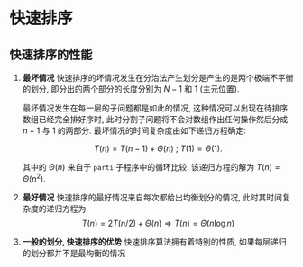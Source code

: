 # 快速排序

## 快速排序的性能

1.  **最坏情况**
    快速排序的坏情况发生在分治法产生划分是产生的是两个极端不平衡的划分, 即分出的两个部分的长度分别为 $N-1$ 和 $1$ (主元位置). 

    最坏情况发生在每一层的子问题都是如此的情况, 这种情况可以出现在待排序数组已经完全排好序时, 此时分割子问题将不会对数组作出任何操作然后分成 $n-1$ 与 $1$ 的两部分. 最坏情况的时间复杂度由如下递归方程确定:

    $$
    T(n) = T(n-1) + \Theta(n) \ ; \ T(1) = \Theta(1).
    $$

    其中的 $\Theta(n)$ 来自于 `parti` 子程序中的循环比较. 该递归方程的解为 $T(n) = \Theta(n^2)$. 

2.  **最好情况**
    快速排序的最好情况来自每次都给出均衡划分的情况, 此时其时间复杂度的递归方程为
    $$
    T(n) = 2T(n/2) +\Theta(n)\Rightarrow T(n) = \Theta(n\log n)
    $$

3.  **一般的划分, 快速排序的优势**
    快速排序算法拥有着特别的性质, 如果每层递归的划分都并不是最均衡的情况

